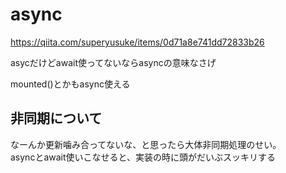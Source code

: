# async
https://qiita.com/superyusuke/items/0d71a8e741dd72833b26

asycだけどawait使ってないならasyncの意味なさげ

mounted()とかもasync使える

## 非同期について
なーんか更新噛み合ってないな、と思ったら大体非同期処理のせい。  
asyncとawait使いこなせると、実装の時に頭がだいぶスッキリする